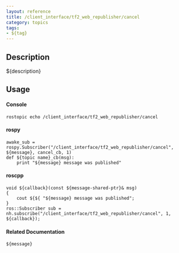 ```yaml
---
layout: reference
title: /client_interface/tf2_web_republisher/cancel
category: topics
tags: 
- ${tag}
---
```


## Description
${description}

## Usage
#### Console
```
rostopic echo /client_interface/tf2_web_republisher/cancel
```

#### rospy
```
awake_sub = rospy.Subscriber("/client_interface/tf2_web_republisher/cancel", ${message}, cancel_cb, 1)
def ${topic name}_cb(msg):
    print "${message} message was published"
```

#### roscpp
```
void ${callback}(const ${message-shared-ptr}& msg)
{
    cout ${${ "${message} message was published";
}
ros::Subscriber sub = nh.subscribe("/client_interface/tf2_web_republisher/cancel", 1, ${callback});
```

#### Related Documentation
``${message}``